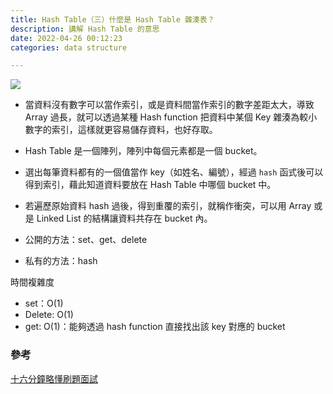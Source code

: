 ```yaml
---
title: Hash Table（三）什麼是 Hash Table 雜湊表？
description: 講解 Hash Table 的意思
date: 2022-04-26 00:12:23
categories: data structure

---
```


![](https://assets.matters.news/embed/2e178023-5650-4453-8199-bbb80a1e5a91.png)

- 當資料沒有數字可以當作索引，或是資料間當作索引的數字差距太大，導致 Array 過長，就可以透過某種 Hash function 把資料中某個 Key 雜湊為較小數字的索引，這樣就更容易儲存資料，也好存取。

- Hash Table 是一個陣列，陣列中每個元素都是一個 bucket。
- 選出每筆資料都有的一個值當作 key（如姓名、編號），經過 `hash` 函式後可以得到索引，藉此知道資料要放在 Hash Table 中哪個 bucket 中。
- 若遍歷原始資料 hash 過後，得到重覆的索引，就稱作衝突，可以用 Array 或是 Linked List 的結構讓資料共存在 bucket 內。
- 公開的方法：set、get、delete
- 私有的方法：hash

時間複雜度

- set：O(1)
- Delete: O(1)
- get: O(1)：能夠透過 hash function 直接找出該 key 對應的 bucket

### 參考

[十六分鐘略懂刷題面試](https://www.youtube.com/watch?v=sAjkAz75jis)
